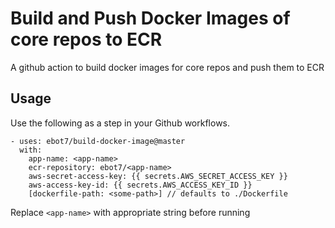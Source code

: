 # Build and Push Docker Images of core repos to ECR
A github action to build docker images for core repos and push them to ECR 

## Usage
Use the following as a step in your Github workflows.

```
- uses: ebot7/build-docker-image@master
  with:
    app-name: <app-name>
    ecr-repository: ebot7/<app-name>
    aws-secret-access-key: {{ secrets.AWS_SECRET_ACCESS_KEY }}
    aws-access-key-id: {{ secrets.AWS_ACCESS_KEY_ID }}
    [dockerfile-path: <some-path>] // defaults to ./Dockerfile
```
Replace `<app-name>` with appropriate string before running